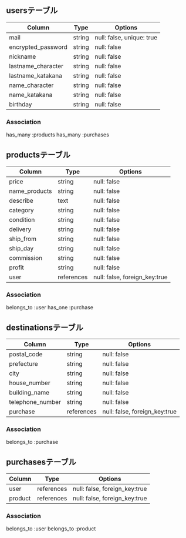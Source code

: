 ## usersテーブル

|Column|Type|Options|
| ------  | ---- | ------- |
| mail  | string | null: false, unique: true |
| encrypted_password  | string | null: false |
| nickname  | string | null: false |
| lastname_character  | string | null: false |
| lastname_katakana  | string | null: false |
| name_character  | string | null: false |
| name_katakana  | string | null: false |
| birthday  | string | null: false |

### Association
has_many :products
has_many :purchases

## productsテーブル

|Column|Type|Options|
| ------  | ---- | ------- |
| price  | string | null: false |
| name_products  | string | null: false |
| describe  | text | null: false |
| category  | string | null: false |
| condition  | string | null: false |
| delivery  | string | null: false |
| ship_from  | string | null: false |
| ship_day  | string | null: false |
| commission  | string | null: false |
| profit  | string | null: false |
| user  | references | null: false, foreign_key:true |

### Association
belongs_to :user
has_one :purchase

## destinationsテーブル

|Column|Type|Options|
| ------  | ---- | ------- |
| postal_code  | string | null: false |
| prefecture  | string | null: false |
| city  | string | null: false |
| house_number  | string | null: false |
| building_name  | string | null: false |
| telephone_number  | string | null: false |
| purchase  | references | null: false, foreign_key:true |

### Association
belongs_to :purchase

## purchasesテーブル

|Column|Type|Options|
| ------  | ---- | ------- |
| user  | references | null: false, foreign_key:true |
| product  | references | null: false, foreign_key:true |

### Association
belongs_to :user
belongs_to :product